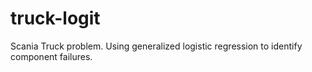 # truck-logit
Scania Truck problem. Using generalized logistic regression to identify component failures.
